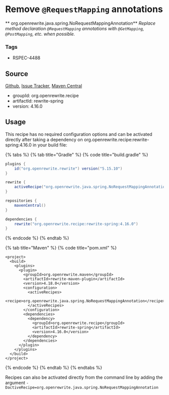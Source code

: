 # Remove `@RequestMapping` annotations

** org.openrewrite.java.spring.NoRequestMappingAnnotation**
_Replace method declaration `@RequestMapping` annotations with `@GetMapping`, `@PostMapping`, etc. when possible._

### Tags

* RSPEC-4488

## Source

[Github](https://github.com/openrewrite/rewrite-spring), [Issue Tracker](https://github.com/openrewrite/rewrite-spring/issues), [Maven Central](https://search.maven.org/artifact/org.openrewrite.recipe/rewrite-spring/4.16.0/jar)

* groupId: org.openrewrite.recipe
* artifactId: rewrite-spring
* version: 4.16.0


## Usage

This recipe has no required configuration options and can be activated directly after taking a dependency on org.openrewrite.recipe:rewrite-spring:4.16.0 in your build file:

{% tabs %}
{% tab title="Gradle" %}
{% code title="build.gradle" %}
```groovy
plugins {
    id("org.openrewrite.rewrite") version("5.15.10")
}

rewrite {
    activeRecipe("org.openrewrite.java.spring.NoRequestMappingAnnotation")
}

repositories {
    mavenCentral()
}

dependencies {
    rewrite("org.openrewrite.recipe:rewrite-spring:4.16.0")
}
```
{% endcode %}
{% endtab %}

{% tab title="Maven" %}
{% code title="pom.xml" %}
```markup
<project>
  <build>
    <plugins>
      <plugin>
        <groupId>org.openrewrite.maven</groupId>
        <artifactId>rewrite-maven-plugin</artifactId>
        <version>4.18.0</version>
        <configuration>
          <activeRecipes>
            <recipe>org.openrewrite.java.spring.NoRequestMappingAnnotation</recipe>
          </activeRecipes>
        </configuration>
        <dependencies>
          <dependency>
            <groupId>org.openrewrite.recipe</groupId>
            <artifactId>rewrite-spring</artifactId>
            <version>4.16.0</version>
          </dependency>
        </dependencies>
      </plugin>
    </plugins>
  </build>
</project>
```
{% endcode %}
{% endtab %}
{% endtabs %}

Recipes can also be activated directly from the command line by adding the argument `-DactiveRecipe=org.openrewrite.java.spring.NoRequestMappingAnnotation`
